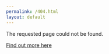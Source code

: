 ```yaml
---
permalink: /404.html
layout: default
---
```


The requested page could not be found.

[Find out more here](/)

